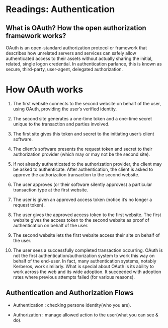 # Readings: Authentication
## What is OAuth? How the open authorization framework works?
OAuth is an open-standard authorization protocol or framework that describes how unrelated servers and services can safely allow authenticated access to their assets without actually sharing the initial, related, single logon credential. In authentication parlance, this is known as secure, third-party, user-agent, delegated authorization.

# How OAuth works
1. The first website connects to the second website on behalf of the user, using OAuth, providing the user’s verified identity.

2. The second site generates a one-time token and a one-time secret unique to the transaction and parties involved.

3. The first site gives this token and secret to the initiating user’s client software.

4. The client’s software presents the request token and secret to their authorization provider (which may or may not be the second site).

5. If not already authenticated to the authorization provider, the client may be asked to authenticate. After authentication, the client is asked to approve the authorization transaction to the second website.
6. The user approves (or their software silently approves) a particular transaction type at the first website.
7. The user is given an approved access token (notice it’s no longer a request token).
8. The user gives the approved access token to the first website.
The first website gives the access token to the second website as proof of authentication on behalf of the user.
9. The second website lets the first website access their site on behalf of the user.
10. The user sees a successfully completed transaction occurring.
OAuth is not the first authentication/authorization system to work this way on behalf of the end-user. In fact, many authentication systems, notably Kerberos, work similarly. What is special about OAuth is its ability to work across the web and its wide adoption. It succeeded with adoption rates where previous attempts failed (for various reasons).

## Authentication and Authorization Flows
* Authentication : checking persone identity(who you are).

* Authorization : manage allowed action to the user(what you can see & do).

